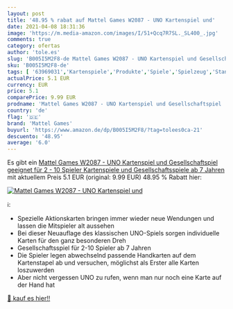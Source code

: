 ```yaml
---
layout: post
title: '48.95 % rabat auf Mattel Games W2087 - UNO Kartenspiel und'
date: 2021-04-08 18:31:36
image: 'https://m.media-amazon.com/images/I/51+Qcq7R7SL._SL400_.jpg'
comments: true
category: ofertas
author: 'tole.es'
slug: 'B005I5M2F8-de Mattel Games W2087 - UNO Kartenspiel und Gesellschaftspiel...'
sku: 'B005I5M2F8-de'
tags: [ '63969031','Kartenspiele','Produkte','Spiele','Spielzeug','Standard Spielkarten','mattel games', ]
actualPrice: 5.1 EUR
currency: EUR
price: 5.1
comparePrice: 9.99 EUR
prodname: 'Mattel Games W2087 - UNO Kartenspiel und Gesellschaftspiel  geeignet für 2 - 10 Spieler  Kartenspiele und Gesellschaftsspiele ab 7 Jahren'
country: 'de'
flag: '🇩🇪'
brand: 'Mattel Games'
buyurl: 'https://www.amazon.de/dp/B005I5M2F8/?tag=tolees0ca-21'
descuento: '48.95'
average: '6.0'
---
```


Es gibt ein [Mattel Games W2087 - UNO Kartenspiel und Gesellschaftspiel  geeignet für 2 - 10 Spieler  Kartenspiele und Gesellschaftsspiele ab 7 Jahren](https://www.amazon.de/dp/B005I5M2F8/?tag=tolees0ca-21) mit aktuellem Preis 5.1 EUR (original: 9.99 EUR) 48.95 % Rabatt hier:

[![Mattel Games W2087 - UNO Kartenspiel und](https://m.media-amazon.com/images/I/51+Qcq7R7SL._SL400_.jpg)](https://www.amazon.de/dp/B005I5M2F8/?tag=tolees0ca-21)

ℹ️:

- Spezielle Aktionskarten bringen immer wieder neue Wendungen und lassen die Mitspieler alt aussehen
- Bei dieser Neuauflage des klassischen UNO-Spiels sorgen individuelle Karten für den ganz besonderen Dreh
- Gesellschaftsspiel für 2-10 Spieler ab 7 Jahren
- Die Spieler legen abwechselnd passende Handkarten auf dem Kartenstapel ab und versuchen, möglichst als Erster alle Karten loszuwerden
- Aber nicht vergessen UNO zu rufen, wenn man nur noch eine Karte auf der Hand hat

[🛒 kauf es hier!!](https://www.amazon.de/dp/B005I5M2F8/?tag=tolees0ca-21)
